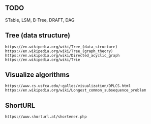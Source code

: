 ## TODO
STable, LSM, B-Tree, DRAFT, DAG


## Tree (data structure)
```
https://en.wikipedia.org/wiki/Tree_(data_structure)
https://en.wikipedia.org/wiki/Tree_(graph_theory)
https://en.wikipedia.org/wiki/Directed_acyclic_graph
https://en.wikipedia.org/wiki/Trie
```

## Visualize algorithms
```
https://www.cs.usfca.edu/~galles/visualization/DPLCS.html
https://en.wikipedia.org/wiki/Longest_common_subsequence_problem
```

## ShortURL
```
https://www.shorturl.at/shortener.php
```
